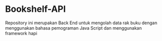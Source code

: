 # Bookshelf-API
Repository ini merupakan Back End untuk mengolah data rak buku dengan menggunakan bahasa pemograman Java Script dan menggunakan framework hapi
